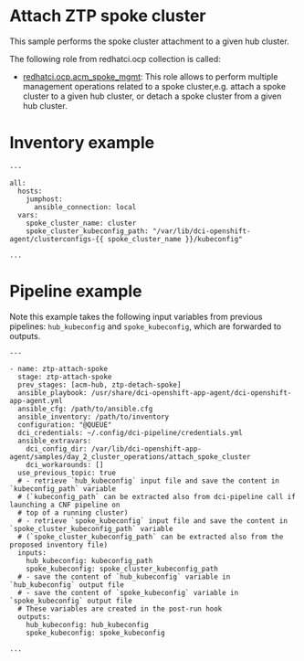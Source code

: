 # Attach ZTP spoke cluster

This sample performs the spoke cluster attachment to a given hub cluster.

The following role from redhatci.ocp collection is called:

- [redhatci.ocp.acm_spoke_mgmt](https://github.com/redhatci/ansible-collection-redhatci-ocp/blob/main/roles/acm_spoke_mgmt/README.md): This role allows to perform multiple management operations related to a spoke cluster,e.g. attach a spoke cluster to a given hub cluster, or detach a spoke cluster from a given hub cluster.

# Inventory example

```
---

all:
  hosts:
    jumphost:
      ansible_connection: local
  vars:
    spoke_cluster_name: cluster
    spoke_cluster_kubeconfig_path: "/var/lib/dci-openshift-agent/clusterconfigs-{{ spoke_cluster_name }}/kubeconfig"

...
```

# Pipeline example

Note this example takes the following input variables from previous pipelines: `hub_kubeconfig` and `spoke_kubeconfig`, which are forwarded to outputs.

```
---

- name: ztp-attach-spoke
  stage: ztp-attach-spoke
  prev_stages: [acm-hub, ztp-detach-spoke]
  ansible_playbook: /usr/share/dci-openshift-app-agent/dci-openshift-app-agent.yml
  ansible_cfg: /path/to/ansible.cfg
  ansible_inventory: /path/to/inventory
  configuration: "@QUEUE"
  dci_credentials: ~/.config/dci-pipeline/credentials.yml
  ansible_extravars:
    dci_config_dir: /var/lib/dci-openshift-app-agent/samples/day_2_cluster_operations/attach_spoke_cluster
    dci_workarounds: []
  use_previous_topic: true
  # - retrieve `hub_kubeconfig` input file and save the content in `kubeconfig_path` variable
  # (`kubeconfig_path` can be extracted also from dci-pipeline call if launching a CNF pipeline on
  # top of a running cluster)
  # - retrieve `spoke_kubeconfig` input file and save the content in `spoke_cluster_kubeconfig_path` variable
  # (`spoke_cluster_kubeconfig_path` can be extracted also from the proposed inventory file)
  inputs:
    hub_kubeconfig: kubeconfig_path
    spoke_kubeconfig: spoke_cluster_kubeconfig_path
  # - save the content of `hub_kubeconfig` variable in `hub_kubeconfig` output file
  # - save the content of `spoke_kubeconfig` variable in `spoke_kubeconfig` output file
  # These variables are created in the post-run hook
  outputs:
    hub_kubeconfig: hub_kubeconfig
    spoke_kubeconfig: spoke_kubeconfig

...
```
